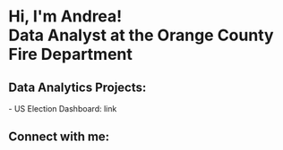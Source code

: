 <h1>Hi, I'm Andrea! <br/><a >Data Analyst at the Orange County Fire Department</a> 
  
<h2> Data Analytics Projects:</h2>
- US Election Dashboard: link 


<h2> Connect with me:</h2>

[linkedin]: https://www.linkedin.com/in/andreallinas/

<!--

Here are some ideas to get you started:

- 🔭 I’m currently working on ...
- 🌱 I’m currently learning ...
- 👯 I’m looking to collaborate on ...
- 🤔 I’m looking for help with ...
- 💬 Ask me about ...
- 📫 How to reach me: ...
- 😄 Pronouns: ...
- ⚡ Fun fact: ...
-->
